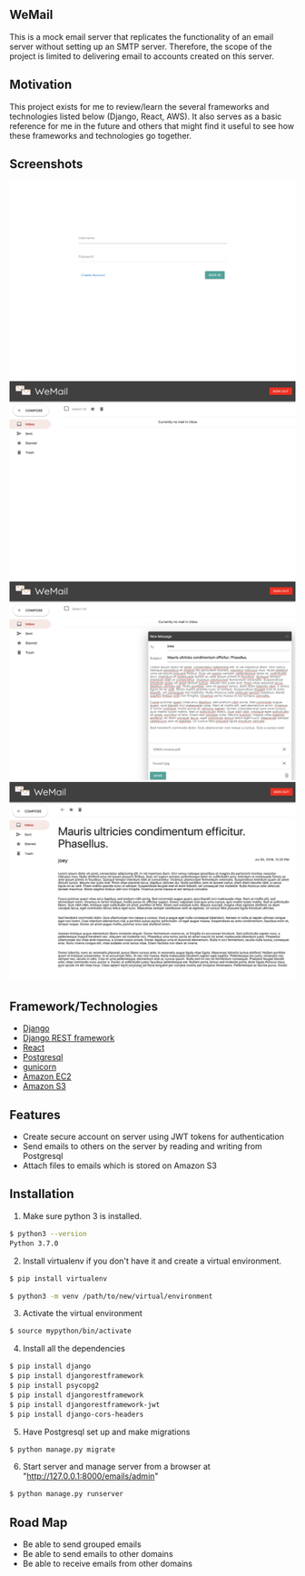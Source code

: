 ## WeMail
This is a mock email server that replicates the functionality of an email server without setting up an SMTP server. Therefore, the scope of the project is limited to delivering email to accounts created on this server.

## Motivation
This project exists for me to review/learn the several frameworks and technologies listed below (Django, React, AWS). It also serves as a basic reference for me in the future and others that might find it useful to see how these frameworks and technologies go together.

## Screenshots
<img src="./screenshots/ss1.png" width="600" height="350" />
<img src="./screenshots/ss2.png" width="600" height="350" />
<img src="./screenshots/ss3.png" width="600" height="350" />
<img src="./screenshots/ss4.png" width="600" height="350" />

## Framework/Technologies
- [Django](https://www.djangoproject.com/)
- [Django REST framework](https://www.django-rest-framework.org/)
- [React](https://reactjs.org/)
- [Postgresql](https://www.postgresql.org/)
- [gunicorn](https://gunicorn.org/)
- [Amazon EC2](https://aws.amazon.com/ec2/)
- [Amazon S3](https://aws.amazon.com/s3/)

## Features
- Create secure account on server using JWT tokens for authentication
- Send emails to others on the server by reading and writing from Postgresql
- Attach files to emails which is stored on Amazon S3

## Installation
1. Make sure python 3 is installed.
```bash
$ python3 --version
Python 3.7.0
```
2. Install virtualenv if you don't have it and create a virtual environment.
```bash
$ pip install virtualenv
```
```bash
$ python3 -m venv /path/to/new/virtual/environment
```

3. Activate the virtual environment
```bash
$ source mypython/bin/activate
```
4. Install all the dependencies
```bash
$ pip install django
$ pip install djangorestframework
$ pip install psycopg2
$ pip install djangorestframework
$ pip install djangorestframework-jwt
$ pip install django-cors-headers
```
5. Have Postgresql set up and make migrations
```bash
$ python manage.py migrate
```
6. Start server and manage server from a browser at "http://127.0.0.1:8000/emails/admin"
```bash
$ python manage.py runserver
```

## Road Map
- Be able to send grouped emails
- Be able to send emails to other domains
- Be able to receive emails from other domains
